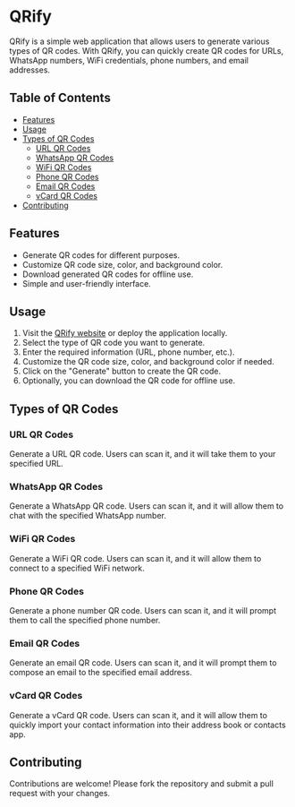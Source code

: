 # QRify

QRify is a simple web application that allows users to generate various types of QR codes. With QRify, you can quickly create QR codes for URLs, WhatsApp numbers, WiFi credentials, phone numbers, and email addresses.

## Table of Contents

- [Features](#features)
- [Usage](#usage)
- [Types of QR Codes](#types-of-qr-codes)
  - [URL QR Codes](#url-qr-codes)
  - [WhatsApp QR Codes](#whatsapp-qr-codes)
  - [WiFi QR Codes](#wifi-qr-codes)
  - [Phone QR Codes](#phone-qr-codes)
  - [Email QR Codes](#email-qr-codes)
  - [vCard QR Codes](#vcard-qr-codes)
- [Contributing](#contributing)

## Features

- Generate QR codes for different purposes.
- Customize QR code size, color, and background color.
- Download generated QR codes for offline use.
- Simple and user-friendly interface.

## Usage

1. Visit the [QRify website](https://qrify.lol) or deploy the application locally.
2. Select the type of QR code you want to generate.
3. Enter the required information (URL, phone number, etc.).
4. Customize the QR code size, color, and background color if needed.
5. Click on the "Generate" button to create the QR code.
6. Optionally, you can download the QR code for offline use.

## Types of QR Codes

### URL QR Codes

Generate a URL QR code. Users can scan it, and it will take them to your specified URL.

### WhatsApp QR Codes

Generate a WhatsApp QR code. Users can scan it, and it will allow them to chat with the specified WhatsApp number.

### WiFi QR Codes

Generate a WiFi QR code. Users can scan it, and it will allow them to connect to a specified WiFi network.

### Phone QR Codes

Generate a phone number QR code. Users can scan it, and it will prompt them to call the specified phone number.

### Email QR Codes

Generate an email QR code. Users can scan it, and it will prompt them to compose an email to the specified email address.

### vCard QR Codes

Generate a vCard QR code. Users can scan it, and it will allow them to quickly import your contact information into their address book or contacts app.

## Contributing

Contributions are welcome! Please fork the repository and submit a pull request with your changes.
